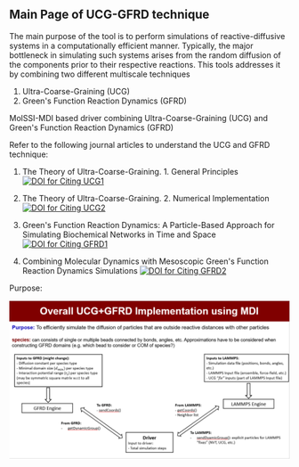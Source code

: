 **Main Page of UCG-GFRD technique**
-----------------------------------

The main purpose of the tool is to perform simulations of reactive-diffusive systems in a computationally efficient manner. Typically, the major bottleneck in simulating such systems arises from the random diffusion of the components prior to their respective reactions. This tools addresses it by combining two different multiscale techniques
1) Ultra-Coarse-Graining (UCG)
2) Green's Function Reaction Dynamics (GFRD)

MolSSI-MDI based driver combining Ultra-Coarse-Graining (UCG) and Green's Function Reaction Dynamics (GFRD)

Refer to the following journal articles to understand the UCG and GFRD technique:
1) The Theory of Ultra-Coarse-Graining. 1. General Principles
[![DOI for Citing UCG1](https://img.shields.io/badge/DOI%3A-https%3A%2F%2Fdoi.org%2F10.1021%2Fct4000444-green)](https://doi.org/10.1021/ct4000444)

2) The Theory of Ultra-Coarse-Graining. 2. Numerical Implementation
[![DOI for Citing UCG2](https://img.shields.io/badge/DOI%3A%20-%20https%3A%2F%2Fdoi.org%2F10.1021%2Fct500834t-brightgreen)](https://doi.org/10.1021/ct500834t)

3) Green's Function Reaction Dynamics: A Particle-Based Approach for Simulating Biochemical Networks in Time and Space
[![DOI for Citing GFRD1](https://img.shields.io/badge/DOI%3A%20-%20https%3A%2F%2Fdoi.org%2F10.1063%F1.2137716-blue)](https://doi.org/10.1063/1.2137716)

4) Combining Molecular Dynamics with Mesoscopic Green's Function Reaction Dynamics Simulations
[![DOI for Citing GFRD2](https://img.shields.io/badge/DOI%3A%20-%20https%3A%2F%2Fdoi.org%2F10.1063%F1.4936254-green)](https://doi.org/10.1063/1.4936254)


Purpose:




![Overall Driver-Engine Structure](images/OverallStructure.png)